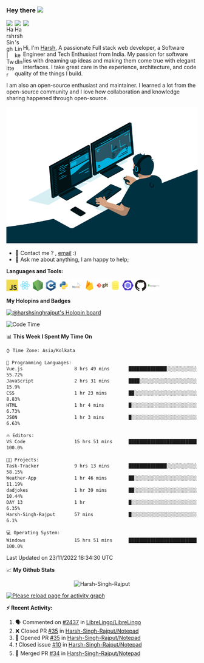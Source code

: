 ### Hey there <img src="https://media.giphy.com/media/hvRJCLFzcasrR4ia7z/giphy.gif" width="25px">
<a href="https://twitter.com/Harsh7902">
  <img align="left" alt="Harsh Singh | Twitter" width="22px" src="https://raw.githubusercontent.com/peterthehan/peterthehan/main/assets/twitter.svg" />
</a>
<a href="https://www.linkedin.com/in/harshsinghrajput/">
  <img align="left" alt="Harsh's LinkedIn" width="22px" src="https://raw.githubusercontent.com/peterthehan/peterthehan/master/assets/linkedin.svg" />
</a>

![](https://visitor-badge.glitch.me/badge?page_id=Harsh-Singh-Rajput.Harsh-Singh-Rajput)

<br />

Hi, I'm [Harsh](https://twitter.com/Harsh7902), A passionate Full stack web developer, a Software Engineer and Tech Enthusiast from India. My passion for software lies with dreaming up ideas and making them come true with elegant interfaces. I take great care in the experience, architecture, and code quality of the things I build.

I am also an open-source enthusiast and maintainer. I learned a lot from the open-source community and I love how collaboration and knowledge sharing happened through open-source.


  <img alt="GIF" src="https://raw.githubusercontent.com/Harsh-Singh-Rajput/Harsh-Singh-Rajput/master/animated.gif" width="720" height="360" />
  
- 💼 Contact me ? , [email](mailto:hs98215479@gmail.com) :)
- 💬 Ask me about anything, I am happy to help;

**Languages and Tools:**  

<code><img height="30" src="https://raw.githubusercontent.com/github/explore/80688e429a7d4ef2fca1e82350fe8e3517d3494d/topics/javascript/javascript.png"></code>
<code><img height="30" src="https://raw.githubusercontent.com/github/explore/80688e429a7d4ef2fca1e82350fe8e3517d3494d/topics/react/react.png"></code>
<code><img height="30" src="https://raw.githubusercontent.com/github/explore/80688e429a7d4ef2fca1e82350fe8e3517d3494d/topics/nodejs/nodejs.png"></code>
<code><img height="30" src="https://raw.githubusercontent.com/github/explore/80688e429a7d4ef2fca1e82350fe8e3517d3494d/topics/cpp/cpp.png"></code>
<code><img height="30" src="https://raw.githubusercontent.com/github/explore/80688e429a7d4ef2fca1e82350fe8e3517d3494d/topics/python/python.png"></code>
<code><img height="30" src="https://raw.githubusercontent.com/github/explore/80688e429a7d4ef2fca1e82350fe8e3517d3494d/topics/mysql/mysql.png"></code>
<code><img height="30" src="https://raw.githubusercontent.com/github/explore/80688e429a7d4ef2fca1e82350fe8e3517d3494d/topics/firebase/firebase.png"></code>
<code><img height="30" src="https://raw.githubusercontent.com/github/explore/80688e429a7d4ef2fca1e82350fe8e3517d3494d/topics/git/git.png"></code>
<code><img height="30" src="https://raw.githubusercontent.com/github/explore/13295c57999765ac9ffa3281942a72ab08b79de2/topics/database/database.png"></code>
<code><img height="30" src="https://raw.githubusercontent.com/github/explore/80688e429a7d4ef2fca1e82350fe8e3517d3494d/topics/eslint/eslint.png"></code>
<code><img height="30" src="https://raw.githubusercontent.com/github/explore/89bdd9644f44d1b12180fd512b95574fe4c54617/topics/github-api/github-api.png"></code>
<code><img height="30" src="https://raw.githubusercontent.com/github/explore/80688e429a7d4ef2fca1e82350fe8e3517d3494d/topics/mongodb/mongodb.png"></code>

**My Holopins and Badges**

[![@harshsinghrajput's Holopin board](https://holopin.me/harshsinghrajput)](https://holopin.io/@harshsinghrajput)

<!--START_SECTION:waka-->
![Code Time](http://img.shields.io/badge/Code%20Time-15%20hrs%2051%20mins-blue)

📊 **This Week I Spent My Time On** 

```text
⌚︎ Time Zone: Asia/Kolkata

💬 Programming Languages: 
Vue.js                   8 hrs 49 mins       ██████████████░░░░░░░░░░░   55.72% 
JavaScript               2 hrs 31 mins       ████░░░░░░░░░░░░░░░░░░░░░   15.9% 
CSS                      1 hr 23 mins        ██░░░░░░░░░░░░░░░░░░░░░░░   8.83% 
HTML                     1 hr 4 mins         █░░░░░░░░░░░░░░░░░░░░░░░░   6.73% 
JSON                     1 hr 3 mins         █░░░░░░░░░░░░░░░░░░░░░░░░   6.63%

🔥 Editors: 
VS Code                  15 hrs 51 mins      █████████████████████████   100.0%

🐱‍💻 Projects: 
Task-Tracker             9 hrs 13 mins       ██████████████░░░░░░░░░░░   58.15% 
Weather-App              1 hr 46 mins        ██░░░░░░░░░░░░░░░░░░░░░░░   11.19% 
dadjokes                 1 hr 39 mins        ██░░░░░░░░░░░░░░░░░░░░░░░   10.44% 
DAY 13                   1 hr                █░░░░░░░░░░░░░░░░░░░░░░░░   6.35% 
Harsh-Singh-Rajput       57 mins             █░░░░░░░░░░░░░░░░░░░░░░░░   6.1%

💻 Operating System: 
Windows                  15 hrs 51 mins      █████████████████████████   100.0%

```


 Last Updated on 23/11/2022 18:34:30 UTC
<!--END_SECTION:waka-->


📈 **My Github Stats**

<p align="center"> <img src="https://github-readme-stats.vercel.app/api?username=Harsh-Singh-Rajput&show_icons=true&theme=gotham" alt="Harsh-Singh-Rajput" />

[![Please reload page for activity graph](https://github-activity-graphs.herokuapp.com/graph?username=Harsh-Singh-Rajput&custom_title=Harsh's%20Activity%20Graph&theme=react-dark&hide_border=true)](https://github.com/Harsh-Singh-Rajput/github-readme-activity-graph)

**:zap: Recent Activity:**

<!--START_SECTION:activity-->
1. 🗣 Commented on [#2437](https://github.com/LibreLingo/LibreLingo/issues/2437) in [LibreLingo/LibreLingo](https://github.com/LibreLingo/LibreLingo)
2. ❌ Closed PR [#35](https://github.com/Harsh-Singh-Rajput/Notepad/pull/35) in [Harsh-Singh-Rajput/Notepad](https://github.com/Harsh-Singh-Rajput/Notepad)
3. 💪 Opened PR [#35](https://github.com/Harsh-Singh-Rajput/Notepad/pull/35) in [Harsh-Singh-Rajput/Notepad](https://github.com/Harsh-Singh-Rajput/Notepad)
4. ❗️ Closed issue [#10](https://github.com/Harsh-Singh-Rajput/Notepad/issues/10) in [Harsh-Singh-Rajput/Notepad](https://github.com/Harsh-Singh-Rajput/Notepad)
5. 🎉 Merged PR [#34](https://github.com/Harsh-Singh-Rajput/Notepad/pull/34) in [Harsh-Singh-Rajput/Notepad](https://github.com/Harsh-Singh-Rajput/Notepad)
<!--END_SECTION:activity-->




